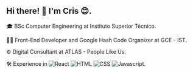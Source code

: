 ## Hi there! 👋 I'm Cris 😊.

🎓 BSc Computer Engineering at Instituto Superior Técnico.

👨‍💻 Front-End Developer and Google Hash Code Organizer at GCE - IST.

⚙️ Digital Consultant at ATLAS - People Like Us.

🛠 Experience in 
![React](https://img.shields.io/static/v1?logo=react&logoColor=white&label=%20&labelColor=61DAFB&message=React&color=black&style=flat) 
![HTML](https://img.shields.io/static/v1?logo=html5&logoColor=white&label=%20&labelColor=E34F26&message=HTML&color=black&style=flat) 
![CSS](https://img.shields.io/static/v1?logo=css3&logoColor=white&label=%20&labelColor=1572B6&message=CSS&color=black&style=flat) 
![Javascript](https://img.shields.io/static/v1?logo=javascript&logoColor=white&label=%20&labelColor=F7DF1E&message=Javascript&color=black&style=flat).
